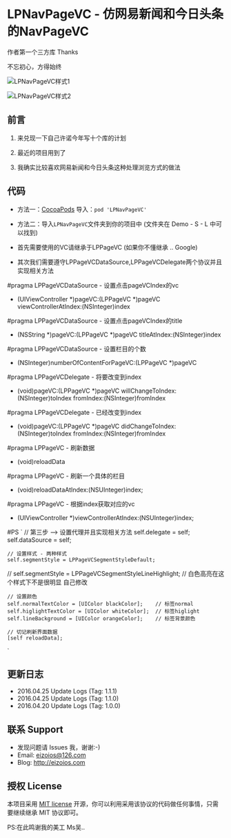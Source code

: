 # LPNavPageVC - 仿网易新闻和今日头条的NavPageVC

作者第一个三方库 Thanks 

不忘初心，方得始终

![LPNavPageVC样式1](https://github.com/EizoiOS/LPNavPageVCTest/blob/master/LPNavPageVCStyleDefault.gif)

![LPNavPageVC样式2](https://github.com/EizoiOS/LPNavPageVCTest/blob/master/LPNavPageVCStyleLineHighlight.gif)

## 前言 

1. 来兑现一下自己许诺今年写十个库的计划 

2. 最近的项目用到了 

3. 我确实比较喜欢网易新闻和今日头条这种处理浏览方式的做法 

## 代码 

- 方法一：[CocoaPods](https://cocoapods.org/) 导入：`pod 'LPNavPageVC'`

- 方法二：导入`LPNavPageVC`文件夹到你的项目中 (文件夹在 Demo - S - L 中可以找到)

* 首先需要使用的VC请继承于LPPageVC (如果你不懂继承 .. Google)

* 其次我们需要遵守LPPageVCDataSource,LPPageVCDelegate两个协议并且实现相关方法

#pragma LPPageVCDataSource - 设置点击pageVCIndex的vc
- (UIViewController *)pageVC:(LPPageVC *)pageVC viewControllerAtIndex:(NSInteger)index

#pragma LPPageVCDataSource - 设置点击pageVCIndex的title
- (NSString *)pageVC:(LPPageVC *)pageVC titleAtIndex:(NSInteger)index

#pragma LPPageVCDataSource - 设置栏目的个数
- (NSInteger)numberOfContentForPageVC:(LPPageVC *)pageVC

#pragma LPPageVCDelegate - 将要改变到index
- (void)pageVC:(LPPageVC *)pageVC willChangeToIndex:(NSInteger)toIndex fromIndex:(NSInteger)fromIndex

#pragma LPPageVCDelegate - 已经改变到index
- (void)pageVC:(LPPageVC *)pageVC didChangeToIndex:(NSInteger)toIndex fromIndex:(NSInteger)fromIndex

#pragma LPPageVC - 刷新数据
- (void)reloadData

#pragma LPPageVC - 刷新一个具体的栏目
- (void)reloadDataAtIndex:(NSUInteger)index;

#pragma LPPageVC - 根据index获取对应的vc
- (UIViewController *)viewControllerAtIndex:(NSUInteger)index;

#PS 
`
// 第三步 --> 设置代理并且实现相关方法
    self.delegate = self;
    self.dataSource = self;
    
    // 设置样式 - 两种样式
    self.segmentStyle = LPPageVCSegmentStyleDefault;
//    self.segmentStyle = LPPageVCSegmentStyleLineHighlight; // 白色高亮在这个样式下不是很明显 自己修改

    // 设置颜色
    self.normalTextColor = [UIColor blackColor];    // 标签normal
    self.higlightTextColor = [UIColor whiteColor];  // 标签higlight
    self.lineBackground = [UIColor orangeColor];    // 标签背景颜色
    
    // 切记刷新界面数据
    [self reloadData];
`

## 更新日志
* 2016.04.25 Update Logs (Tag: 1.1.1) 
* 2016.04.25 Update Logs (Tag: 1.1.0)
* 2016.04.20 Update Logs (Tag: 1.0.0)

## 联系 Support

* 发现问题请 Issues 我，谢谢:-)
* Email: eizoios@126.com
* Blog: http://eizoios.com

## 授权 License

本项目采用 [MIT license](http://opensource.org/licenses/MIT) 开源，你可以利用采用该协议的代码做任何事情，只需要继续继承 MIT 协议即可。

PS:在此鸣谢我的美工 Ms吴..